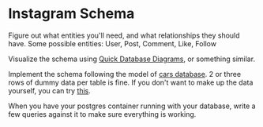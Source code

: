 # Instagram Schema

Figure out what entities you'll need, and what relationships they should have.  Some possible entities: User, Post, Comment, Like, Follow

Visualize the schema using [Quick Database Diagrams](https://www.quickdatabasediagrams.com/), or something similar.

Implement the schema following the model of [cars database](https://github.com/code-platoon-assignments/cars_database). 2 or three rows of dummy data per table is fine. If you don't want to make up the data yourself, you can try [this](https://www.mockaroo.com/).

When you have your postgres container running with your database, write a few queries against it to make sure everything is working.

